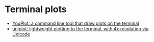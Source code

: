 # Terminal plots

- [YouPlot: a command line tool that draw plots on the terminal](https://github.com/red-data-tools/YouPlot)
- [uniplot: lightweight plotting to the terminal, with 4x resolution via Unicode](https://github.com/olavolav/uniplot)

